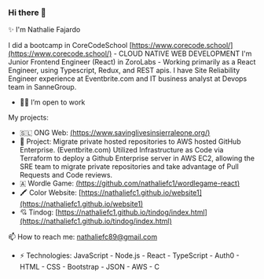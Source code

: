 ### Hi there 👋

✨  I'm Nathalie Fajardo

I did a bootcamp in CoreCodeSchool  [https://www.corecode.school/](https://www.corecode.school/) - CLOUD NATIVE WEB DEVELOPMENT
I'm Junior Frontend Engineer (React) in ZoroLabs - Working primarily as a React Engineer, using Typescript, Redux, and REST apis.
I have Site Reliability Engineer experience at Eventbrite.com and IT business analyst at Devops team in SanneGroup.

-  👍🏼 I’m open to work

My projects:
-    🇸🇱 ONG Web: [(https://www.savinglivesinsierraleone.org/)](https://www.savinglivesinsierraleone.org/)
-    🧡 Project: Migrate private hosted repositories to AWS hosted GitHub Enterprise. (Eventbrite.com)
  Utilized Infrastructure as Code via Terraform to deploy a Github Enterprise server in AWS EC2, allowing the SRE team to migrate private repositories and take advantage of Pull Requests and Code reviews.
-    🇦 Wordle Game: [(https://github.com/nathaliefc1/wordlegame-react)](https://github.com/nathaliefc1/wordlegame-react)     
-    🖍️ Color Website: [https://nathaliefc1.github.io/website1](https://nathaliefc1.github.io/website1)
-    💘 Tindog: [https://nathaliefc1.github.io/tindog/index.html](https://nathaliefc1.github.io/tindog/index.html)


📫 How to reach me: nathaliefc89@gmail.com 
- ⚡ Technologies: 
JavaScript - Node.js - React - TypeScript - Auth0 - HTML - CSS - Bootstrap - JSON - AWS - C
